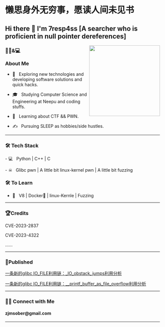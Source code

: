 <h1> 懒思身外无穷事，愿读人间未见书 </h1>
<h2>Hi there 👋 I'm 7resp4ss [A searcher who is proficient in null pointer dereferences]</h2>

<img align='right' src="https://media.giphy.com/media/M9gbBd9nbDrOTu1Mqx/giphy.gif" width="230">

<h3> 👨🏻&💻 <p> About Me </h3>

- 🤔 &nbsp; Exploring new technologies and developing software solutions and quick hacks.

- 🎓 &nbsp; Studying Computer Science and Engineering at Neepu and coding stuffs.

- 🌱 &nbsp; Learning about CTF && PWN.

- ✍️ &nbsp; Pursuing SLEEP as hobbies/side hustles.

<hr>
<h3>🛠 Tech Stack</h3>
- 💻 &nbsp; Python | C++ | C <p>
- ☠ &nbsp; Glibc pwn | A little bit linux-kernel pwn | A little bit fuzzing <p>

<!--

- 🔧 &nbsp; Git | Markdown <p>

-->



<h3>🛠 To Learn</h3>

- 🔧 &nbsp; V8 | Docker🐳 | linux-Kernle | Fuzzing <p>

<hr>
<h3>🏆Credits</h3>
CVE-2023-2837 <p>
CVE-2023-4322 <p>
......
<hr>
<h3>📕Published</h3>
<a href="https://tttang.com/archive/1845/" target="_blank">一条新的glibc IO_FILE利用链：_IO_obstack_jumps利用分析</a>

<a href="https://bbs.kanxue.com/thread-276471.htm" target="_blank">一条新的glibc IO_FILE利用链：__printf_buffer_as_file_overflow利用分析</a>
<hr>
<h3> 🤝🏻 Connect with Me </h3>
<h4> zjmsober@gmail.com </h4>
</p>

<hr>

<!--
**7resp4ss/7resp4ss** is a ✨ _special_ ✨ repository because its `README.md` (this file) appears on your GitHub profile.

Here are some ideas to get you started:

- 🔭 I’m currently working on ...
- 🌱 I’m currently learning ...
- 👯 I’m looking to collaborate on ...
- 🤔 I’m looking for help with ...
- 💬 Ask me about ...
- 📫 How to reach me: ...
- 😄 Pronouns: ...
- ⚡ Fun fact: ...
-->

